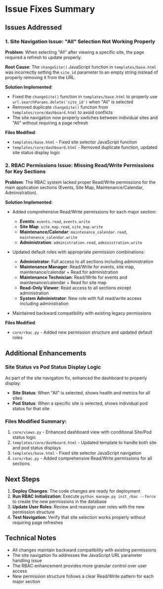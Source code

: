 # Issue Fixes Summary

## Issues Addressed

### 1. Site Navigation Issue: "All" Selection Not Working Properly

**Problem**: When selecting "All" after viewing a specific site, the page required a refresh to update properly.

**Root Cause**: The `changeSite()` JavaScript function in `templates/base.html` was incorrectly setting the `site_id` parameter to an empty string instead of properly removing it from the URL.

**Solution Implemented**:
- Fixed the `changeSite()` function in `templates/base.html` to properly use `url.searchParams.delete('site_id')` when "All" is selected
- Removed duplicate `changeSite()` function from `templates/core/dashboard.html` to avoid conflicts
- The site navigation now properly switches between individual sites and "All" without requiring a page refresh

**Files Modified**:
- `templates/base.html` - Fixed site selector JavaScript function
- `templates/core/dashboard.html` - Removed duplicate function, updated site status display logic

### 2. RBAC Permissions Issue: Missing Read/Write Permissions for Key Sections

**Problem**: The RBAC system lacked proper Read/Write permissions for the main application sections (Events, Site Map, Maintenance/Calendar, Administration).

**Solution Implemented**:
- Added comprehensive Read/Write permissions for each major section:
  - **Events**: `events.read`, `events.write`
  - **Site Map**: `site_map.read`, `site_map.write`  
  - **Maintenance/Calendar**: `maintenance_calendar.read`, `maintenance_calendar.write`
  - **Administration**: `administration.read`, `administration.write`

- Updated default roles with appropriate permission combinations:
  - **Administrator**: Full access to all sections including administration
  - **Maintenance Manager**: Read/Write for events, site map, maintenance/calendar + Read for administration
  - **Maintenance Technician**: Read/Write for events and maintenance/calendar + Read for site map
  - **Read-Only Viewer**: Read access to all sections except administration
  - **System Administrator**: New role with full read/write access including administration

- Maintained backward compatibility with existing legacy permissions

**Files Modified**:
- `core/rbac.py` - Added new permission structure and updated default roles

## Additional Enhancements

### Site Status vs Pod Status Display Logic
As part of the site navigation fix, enhanced the dashboard to properly display:
- **Site Status**: When "All" is selected, shows health and metrics for all sites
- **Pod Status**: When a specific site is selected, shows individual pod status for that site

### Files Modified Summary:
1. `core/views.py` - Enhanced dashboard view with conditional Site/Pod status logic
2. `templates/core/dashboard.html` - Updated template to handle both site and pod status displays
3. `templates/base.html` - Fixed site selector JavaScript navigation
4. `core/rbac.py` - Added comprehensive Read/Write permissions for all sections

## Next Steps

1. **Deploy Changes**: The code changes are ready for deployment
2. **Run RBAC Initialization**: Execute `python manage.py init_rbac --force` to create the new permissions in the database
3. **Update User Roles**: Review and reassign user roles with the new permission structure
4. **Test Navigation**: Verify that site selection works properly without requiring page refreshes

## Technical Notes

- All changes maintain backward compatibility with existing permissions
- The site navigation fix addresses the JavaScript URL parameter handling issue
- The RBAC enhancement provides more granular control over user access
- New permission structure follows a clear Read/Write pattern for each major section